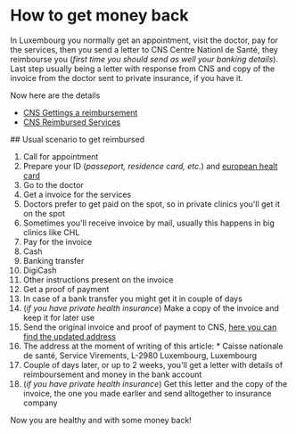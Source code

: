 # How to get money back

In Luxembourg you normally get an appointment, visit the doctor, pay for the services, then you send a letter to CNS Centre Nationl de Santé, 
they reimbourse you (_first time you should send as well your banking details_). Last step usually being a letter with response from CNS and copy of 
the invoice from the doctor sent to private insurance, if you have it.

Now here are the details

* [CNS Gettings a reimbursement](https://cns.public.lu/en/assure/vie-privee/depenses-sante.html)
* [CNS Reimbursed Services](https://cns.public.lu/en/assure/vie-privee/sante-prevention.html)

## Usual scenario to get reimbursed

1. Call for appointment
1. Prepare your ID (_passeport, residence card, etc._) and [european healt card](http://ec.europa.eu/social/main.jsp?catId=559)
1. Go to the doctor
1. Get a invoice for the services
  1. Doctors prefer to get paid on the spot, so in private clinics you'll get it on the spot
  1. Sometimes you'll receive invoice by mail, usually this happens in big clinics like CHL
1. Pay for the invoice
  1. Cash
  1. Banking transfer
  1. DigiCash
  1. Other instructions present on the invoice
1. Get a proof of payment
  1. In case of a bank transfer you might get it in couple of days
1. (_if you have private health insurance_) Make a copy of the invoice and keep it for later use
1. Send the original invoice and proof of payment to CNS, [here you can find the updated address](https://cns.public.lu/en/assure/vie-privee/depenses-sante/avance-frais/en-pratique.html)
  1. The address at the moment of writing of this article: 
    * Caisse nationale de santé, Service Virements, L-2980 Luxembourg, Luxembourg
1. Couple of days later, or up to 2 weeks, you'll get a letter with details of reimboursement and money in the bank account
1. (_if you have private health insurance_) Get this letter and the copy of the invoice, the one you made earlier and send alltogether to insurance company

Now you are healthy and with some money back!
